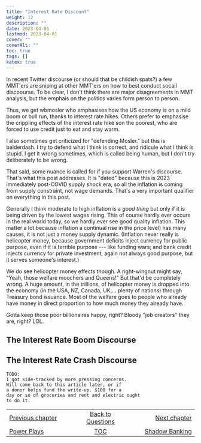 ```yaml
---
title: "Interest Rate Discount"
weight: 12
description: ""
date: 2023-04-01
lastmod: 2023-04-01
cover: ""
coverAlt: ""
toc: true
tags: []
katex: true
---
```


In recent Twitter discourse (or should that be childish spats?) a few MMT'ers are 
sniping at other MMT'ers on how to best conduct socail discoourse. To be clear, I 
don't think there are major disagreements in MMT analysis, but the emphais on the 
politics varies form person to person.

Thus, we get wbmosler who emphasises how the US economy is on a mild boom or bull run, 
thanks to interest rate hikes. Others prefer to emphasise the crippling effects of the 
interest rate hike son the poorest, who are forced to use credit just to eat and stay 
warm. 

I also sometimes get criticized for "defending Mosler." but this is balderdash. 
I try to defend what I think is correct, and ridicule what I think is stupid. I get it 
wrong sometimes, which is called being human, but I don't try deliberately to be wrong.

That said, some nuance is called for if you support Warren's discourse. That's what 
this post addresses. It is "dated" because this is 2023 immediately post-COVID supply 
shock era, so all the inflation is coming from supply constraint, not wage demands. 
That's a very important qualifier on everything in this post.

Generally I think moderate to high inflation is a *good thing* but only if it is 
being driven by the lowest wages rising.  This of course hardly ever occurs in the 
real world today, so we hardly ever see good quality inflation.  This matter a lot 
because inflation a continual rise in the price level) has many causes, it is not 
just a money supply dynamic. (Inflation never really is helicopter money, because 
government deficits inject currency for public purpose, even if it is terrible 
purpose --- like funding wars; and bank credit injects currency for private 
investment, again not always good purpose, but it serves someone's interest.)

We do see helicopter money effects though. A right-wingnut might say, "Yeah, those 
welfare moochers and Queens!" But that'd be completely wrong. A huge amount, in the 
trillions, of helicopter money is dropped into the economy (in the USA, NZ, Canada, 
UK,... plenty of nations) through Treasury bond issuance. Most of the welfare goes 
to people who already have money in direct proportion to how much money they already 
have.

Gotta keep those poor billionaires happy, right? 
Bloody "job creators" they are, right? LOL.


## The Interest Rate Boom Discourse




## The Interest Rate Crash Discourse


```
TODO:
I got side-tracked by more pressing concerns.
Will come back to this article later, or if 
a donor helps fund the write-up. $100 for a 
day or so of groceries and rent and electric ought 
to do it.
```

<table style="border-collapse: collapse; border=0;">
    <colgroup>
       <col span="1" style="width: 35%;">
       <col span="1" style="width: 25%;">
       <col span="1" style="width: 35%;">
    </colgroup>
<tr style="border: 1px solid color:#0f0f0f;">
<td style="border: 1px solid color:#0f0f0f;"><a href="../021_powerplays">Previous chapter</a></td>
<td style="border: 1px solid color:#0f0f0f; text-align:center;"><a href="../">Back to Questions</a></td>
<td style="border: 1px solid color:#0f0f0f; text-align:right;"><a href="../023_shadow_banking">Next chapter</a></td>
</tr>
<tr style="border: 1px solid color:#0f0f0f;">
<td style="border: 1px solid color:#0f0f0f;"><a href="../021_powerplays">Power Plays</a></td>
<td style="border: 1px solid color:#0f0f0f; text-align:center;"><a href="../">TOC</a></td>
<td style="border: 1px solid color:#0f0f0f; text-align:right;"><a href="../023_shadow_banking">Shadow Banking</a></td>
</tr>
</table>
